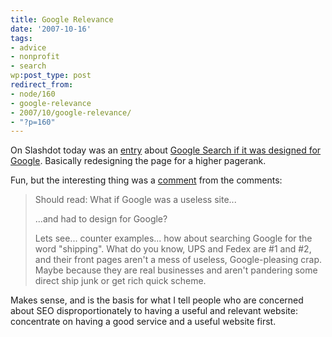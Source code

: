 ```yaml
---
title: Google Relevance
date: '2007-10-16'
tags:
- advice
- nonprofit
- search
wp:post_type: post
redirect_from:
- node/160
- google-relevance
- 2007/10/google-relevance/
- "?p=160"
---
```


On Slashdot today was an [entry](http://slashdot.org/article.pl?sid=07/10/16/135209) about [Google Search if it was designed for Google](http://www.meangene.com/google/design_for_google.html). Basically redesigning the page for a higher pagerank.

Fun, but the interesting thing was a [comment](http://slashdot.org/comments.pl?sid=329457&cid=20998511) from the comments:

> Should read: What if Google was a useless site...
>
> ...and had to design for Google?
>
> Lets see... counter examples... how about searching Google for the word "shipping". What do you know, UPS and Fedex are #1 and #2, and their front pages aren't a mess of useless, Google-pleasing crap. Maybe because they are real businesses and aren't pandering some direct ship junk or get rich quick scheme.
>
>

Makes sense, and is the basis for what I tell people who are concerned about SEO disproportionately to having a useful and relevant website: concentrate on having a good service and a useful website first.

